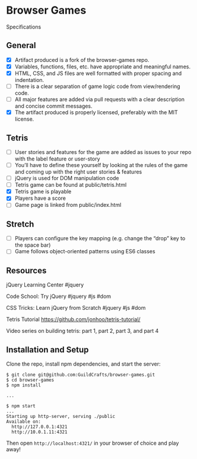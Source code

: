 # Browser Games

Specifications

## General

- [x] Artifact produced is a fork of the browser-games repo.
- [x] Variables, functions, files, etc. have appropriate and meaningful names.
- [x] HTML, CSS, and JS files are well formatted with proper spacing and indentation.
- [ ] There is a clear separation of game logic code from view/rendering code.
- [ ] All major features are added via pull requests with a clear description and concise commit messages.
- [x] The artifact produced is properly licensed, preferably with the MIT license.

## Tetris

- [ ] User stories and features for the game are added as issues to your repo with the label feature or user-story
- [ ] You’ll have to define these yourself by looking at the rules of the game and coming up with the right user stories & features
- [ ] jQuery is used for DOM manipulation code
- [ ] Tetris game can be found at public/tetris.html
- [x] Tetris game is playable
- [x] Players have a score
- [ ] Game page is linked from public/index.html

## Stretch

- [ ] Players can configure the key mapping (e.g. change the “drop” key to the space bar)
- [ ] Game follows object-oriented patterns using ES6 classes

## Resources

jQuery Learning Center #jquery

Code School: Try jQuery #jquery #js #dom

CSS Tricks: Learn jQuery from Scratch #jquery #js #dom

Tetris Tutorial https://github.com/jonhoo/tetris-tutorial/

Video series on building tetris: part 1, part 2, part 3, and part 4

## Installation and Setup

Clone the repo, install npm dependencies, and start the server:

```shell-session
$ git clone git@github.com:GuildCrafts/browser-games.git
$ cd browser-games
$ npm install

...

$ npm start
...
Starting up http-server, serving ./public
Available on:
  http://127.0.0.1:4321
  http://10.0.1.11:4321
```

Then open `http://localhost:4321/` in your browser of choice and play away!
